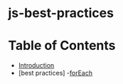 # js-best-practices

# Table of Contents
- [Introduction](docs/introduction.md)
- [best practices]
    -[forEach](docs/forEach.md)